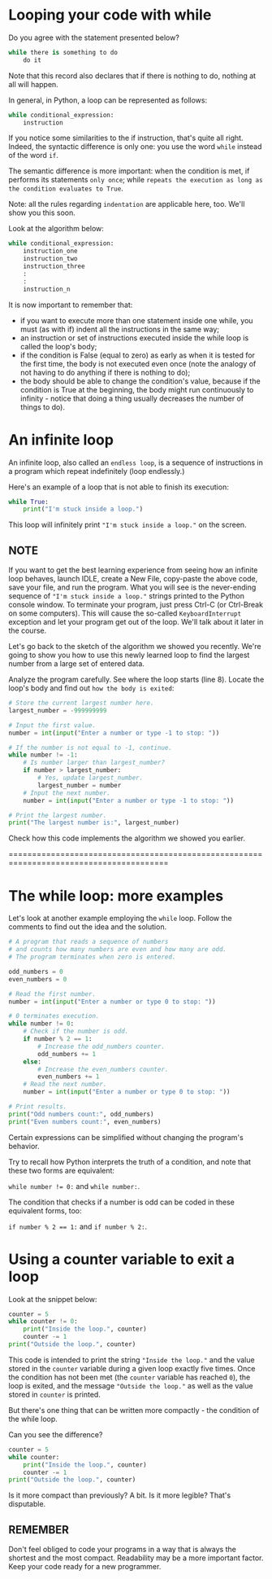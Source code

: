 # Looping your code with while
Do you agree with the statement presented below?
```py
while there is something to do
    do it
```

Note that this record also declares that if there is nothing to do, nothing at all will happen.

In general, in Python, a loop can be represented as follows:
```py
while conditional_expression:
    instruction
```

If you notice some similarities to the if instruction, that's quite all right. Indeed, the syntactic difference is only one: you use the word `while` instead of the word `if`.

The semantic difference is more important: when the condition is met, if performs its statements `only once`; while `repeats the execution as long as the condition evaluates to True`.

Note: all the rules regarding `indentation` are applicable here, too. We'll show you this soon.

Look at the algorithm below:
```py
while conditional_expression:
    instruction_one
    instruction_two
    instruction_three
    :
    :
    instruction_n
```

It is now important to remember that:

  - if you want to execute more than one statement inside one while, you must (as with if) indent all the instructions in the same way;
  - an instruction or set of instructions executed inside the while loop is called the loop's body;
  - if the condition is False (equal to zero) as early as when it is tested for the first time, the body is not executed even once (note the analogy of not having to do anything if there is nothing to do);
  - the body should be able to change the condition's value, because if the condition is True at the beginning, the body might run continuously to infinity - notice that doing a thing usually decreases the number of things to do).

# An infinite loop
An infinite loop, also called an `endless loop`, is a sequence of instructions in a program which repeat indefinitely (loop endlessly.)

Here's an example of a loop that is not able to finish its execution:
```py
while True:
    print("I'm stuck inside a loop.")
```

This loop will infinitely print `"I'm stuck inside a loop."` on the screen.

## NOTE

If you want to get the best learning experience from seeing how an infinite loop behaves, launch IDLE, create a New File, copy-paste the above code, save your file, and run the program. What you will see is the never-ending sequence of `"I'm stuck inside a loop."` strings printed to the Python console window. To terminate your program, just press Ctrl-C (or Ctrl-Break on some computers). This will cause the so-called `KeyboardInterrupt` exception and let your program get out of the loop. We'll talk about it later in the course.

Let's go back to the sketch of the algorithm we showed you recently. We're going to show you how to use this newly learned loop to find the largest number from a large set of entered data.

Analyze the program carefully. See where the loop starts (line 8). Locate the loop's body and find out `how the body is exited`:
```py
# Store the current largest number here.
largest_number = -999999999

# Input the first value.
number = int(input("Enter a number or type -1 to stop: "))

# If the number is not equal to -1, continue.
while number != -1:
    # Is number larger than largest_number?
    if number > largest_number:
        # Yes, update largest_number.
        largest_number = number
    # Input the next number.
    number = int(input("Enter a number or type -1 to stop: "))

# Print the largest number.
print("The largest number is:", largest_number)
```

Check how this code implements the algorithm we showed you earlier.

========================================================================================
# The while loop: more examples

Let's look at another example employing the `while` loop. Follow the comments to find out the idea and the solution.
```py
# A program that reads a sequence of numbers
# and counts how many numbers are even and how many are odd.
# The program terminates when zero is entered.

odd_numbers = 0
even_numbers = 0

# Read the first number.
number = int(input("Enter a number or type 0 to stop: "))

# 0 terminates execution.
while number != 0:
    # Check if the number is odd.
    if number % 2 == 1:
        # Increase the odd_numbers counter.
        odd_numbers += 1
    else:
        # Increase the even_numbers counter.
        even_numbers += 1
    # Read the next number.
    number = int(input("Enter a number or type 0 to stop: "))

# Print results.
print("Odd numbers count:", odd_numbers)
print("Even numbers count:", even_numbers)
```

Certain expressions can be simplified without changing the program's behavior.

Try to recall how Python interprets the truth of a condition, and note that these two forms are equivalent:

`while number != 0:` and `while number:`.

The condition that checks if a number is odd can be coded in these equivalent forms, too:

`if number % 2 == 1:` and `if number % 2:`.


# Using a counter variable to exit a loop
Look at the snippet below:
```py
counter = 5
while counter != 0:
    print("Inside the loop.", counter)
    counter -= 1
print("Outside the loop.", counter)
```

This code is intended to print the string `"Inside the loop."` and the value stored in the `counter` variable during a given loop exactly five times. Once the condition has not been met (the `counter` variable has reached `0`), the loop is exited, and the message `"Outside the loop."` as well as the value stored in `counter` is printed.

But there's one thing that can be written more compactly - the condition of the while loop.

Can you see the difference?
```py
counter = 5
while counter:
    print("Inside the loop.", counter)
    counter -= 1
print("Outside the loop.", counter)
```

Is it more compact than previously? A bit. Is it more legible? That's disputable.

## REMEMBER

Don't feel obliged to code your programs in a way that is always the shortest and the most compact. Readability may be a more important factor. Keep your code ready for a new programmer.

